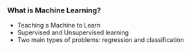### What is Machine Learning?

- Teaching a Machine to Learn
- Supervised and Unsupervised learning
- Two main types of problems: regression and classification
